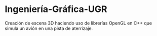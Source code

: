 # Ingeniería-Gráfica-UGR

Creación de escena 3D haciendo uso de librerías OpenGL en C++ que simula un avión en una pista de aterrizaje.
